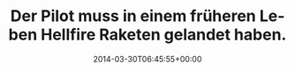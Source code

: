 ---
retweeted: false
source: <a href="http://store.ovi.com/content/256340" rel="nofollow">Twitter for Nokia
  S40</a>
entities:
  user_mentions: []
  urls: []
  symbols: []
  media:
  - expanded_url: https://twitter.com/bascht/status/450161986471727104/photo/1
    indices:
    - '109'
    - '131'
    url: http://t.co/iKq2v6N4B5
    media_url: http://pbs.twimg.com/media/Bj9L8QXIUAA6t4i.jpg
    id_str: '450161986316554240'
    id: '450161986316554240'
    media_url_https: https://pbs.twimg.com/media/Bj9L8QXIUAA6t4i.jpg
    sizes:
      medium:
        w: '480'
        h: '640'
        resize: fit
      large:
        w: '480'
        h: '640'
        resize: fit
      small:
        w: '480'
        h: '640'
        resize: fit
      thumb:
        w: '150'
        h: '150'
        resize: crop
    type: photo
    display_url: pic.twitter.com/iKq2v6N4B5
  hashtags: []
display_text_range:
- '0'
- '131'
favorite_count: '2'
id_str: '450161986471727104'
truncated: false
retweet_count: '2'
id: '450161986471727104'
possibly_sensitive: false
created_at: Sun Mar 30 06:45:55 +0000 2014
favorited: false
full_text: Der Pilot muss in einem früheren Leben Hellfire Raketen gelandet haben.
  CREW, PREPARE FOR LANDING ... WHAMM.
lang: de
extended_entities:
  media:
  - expanded_url: https://twitter.com/bascht/status/450161986471727104/photo/1
    indices:
    - '109'
    - '131'
    url: http://t.co/iKq2v6N4B5
    media_url: http://pbs.twimg.com/media/Bj9L8QXIUAA6t4i.jpg
    id_str: '450161986316554240'
    id: '450161986316554240'
    media_url_https: https://pbs.twimg.com/media/Bj9L8QXIUAA6t4i.jpg
    sizes:
      medium:
        w: '480'
        h: '640'
        resize: fit
      large:
        w: '480'
        h: '640'
        resize: fit
      small:
        w: '480'
        h: '640'
        resize: fit
      thumb:
        w: '150'
        h: '150'
        resize: crop
    type: photo
    display_url: pic.twitter.com/iKq2v6N4B5
tags:
- pesos/twitter
date: '2014-03-30T06:45:55+00:00'
src: https://twitter.com/bascht/status/450161986471727104
original_url: https://twitter.com/bascht/status/450161986471727104
type: twitter_tweet
media_url: https://img.bascht.com/twitter/pbs.twimg.com/media/Bj9L8QXIUAA6t4i.jpg
text: Der Pilot muss in einem früheren Leben Hellfire Raketen gelandet haben. CREW,
  PREPARE FOR LANDING ... WHAMM.
title: Der Pilot muss in einem früheren Leben Hellfire Raketen gelandet haben.

---